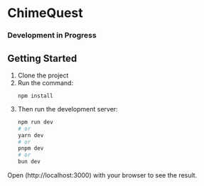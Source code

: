 # ChimeQuest
### Development in Progress

## Getting Started
1. Clone the project
2. Run the command:
   ```
   npm install
   ```
3. Then run the development server:
   ```bash
   npm run dev
   # or
   yarn dev
   # or
   pnpm dev
   # or
   bun dev
   ```

Open (http://localhost:3000) with your browser to see the result.
